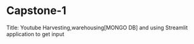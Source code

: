 # Capstone-1

Title: Youtube Harvesting,warehousing[MONGO DB] and using Streamlit application to get input 
